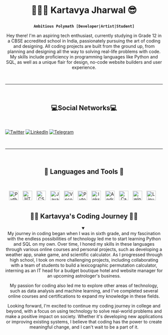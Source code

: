 # <p align='center'>🧑🏽‍💻 Kartavya Jharwal 😎</p>

**<p align='center'>`Ambitious Polymath [Developer|Artist|Student]`</p>**
<p align="center">
Hey there! I'm an aspiring tech enthusiast, currently studying in Grade 12 in a CBSE accredited school in India, passionately pursuing the art of coding and designing. All coding projects are built from the ground up, from planning and designing all the way to solving real-life problems with code. My skills include proficiency in programming languages like Python and SQL, as well as a unique flair for design, no-code website builders and user experience. 
</p>

<br>

---  
      
<br>
   <h2 align='center'>💻Social Networks💻</h2>

<br> 

   [![Twitter][1.2]][1] [![LinkedIn][2.2]][2] [![Telegram][3.2]][3]

   [1.2]: https://s4.uupload.ir/files/twitter_prkb.png
   [2.2]: https://s4.uupload.ir/files/linkedin_amwn.png
   [3.2]: https://s4.uupload.ir/files/telegram_q47u.png

   [1]: https://twitter.com/ChillsKj
   [2]: https://www.linkedin.com/in/kartavya-jharwal%F0%9F%98%8E-bb2a0226b/
   [3]: https://telegram.me/Kartavya_jharwal

<br>  

---
<br>  

### <h2 align='center'>🧰 Languages and Tools 🧰</h2> 

<Br>
<p align="center">
<img align="center" alt="Python" width="30px" style="padding-right:10px;" src="https://cdn.jsdelivr.net/gh/devicons/devicon/icons/python/python-original.svg" />
<img align="center" alt="HTML" width="30px" style="padding-right:10px;" src="https://cdn.jsdelivr.net/gh/devicons/devicon/icons/html5/html5-plain.svg" />
<img align="center" alt="CSS" width="30px" style="padding-right:10px;" src="https://cdn.jsdelivr.net/gh/devicons/devicon/icons/css3/css3-plain.svg" />
<img align="center" alt="JavaScript" width="30px" style="padding-right:10px;" src="https://cdn.jsdelivr.net/gh/devicons/devicon/icons/javascript/javascript-plain.svg" />
<img align="center" alt="Vscode" width="30px" style="padding-right:10px;" src="https://cdn.jsdelivr.net/gh/devicons/devicon/icons/vscode/vscode-original.svg" />
<img align="center" alt="Pytorch" width="30px" style="padding-right:10px;" src="https://cdn.jsdelivr.net/gh/devicons/devicon/icons/pytorch/pytorch-original.svg" />
<img align="center" alt="Inkscape" width="30px" style="padding-right:10px;" src="https://cdn.jsdelivr.net/gh/devicons/devicon/icons/inkscape/inkscape-original.svg" />
<img align="center" alt="Android" width="30px" style="padding-right:10px;" src="https://cdn.jsdelivr.net/gh/devicons/devicon/icons/android/android-plain.svg" />
<img align="center" alt="Canva" width="30px" style="padding-right:10px;" src="https://cdn.jsdelivr.net/gh/devicons/devicon/icons/canva/canva-original.svg" />
<img align="center" alt="windows" width="30px" style="padding-right:10px;" src="https://cdn.jsdelivr.net/gh/devicons/devicon/icons/windows8/windows8-original.svg" />
<img align="center" alt="Linux" width="30px" style="padding-right:10px;" src="https://cdn.jsdelivr.net/gh/devicons/devicon/icons/linux/linux-original.svg" />

<Br>


#
<h2 align='center'>👨‍💻 Kartavya's Coding Journey 👨‍💻</h2>
<details open align="center">
   <summary></summary>
   My journey in coding began when I was in sixth grade, and my fascination with the endless possibilities of technology led me to start learning Python and SQL on my own. Over time, I honed my skills in these languages through various online courses and personal projects, such as developing a weather app, snake game, and scientific calculator. As I progressed through high school, I took on more challenging projects, including collaborating with a team of students to build a lexicographic permutation calculator, interning as an IT head for a budget boutique hotel and website manager for an upcoming astrologer's business.

   My passion for coding also led me to explore other areas of technology, such as data analysis and machine learning, and I've completed several online courses and certifications to expand my knowledge in these fields.

   Looking forward, I'm excited to continue my coding journey in college and beyond, with a focus on using technology to solve real-world problems and make a positive impact on society. Whether it's developing new applications or improving existing systems, I believe that coding has the power to create meaningful change, and I can't wait to be a part of it.
</details>



